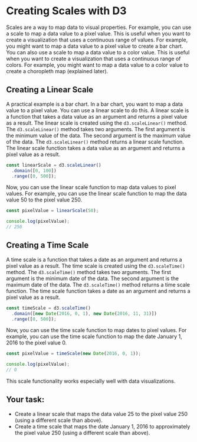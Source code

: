 # Creating Scales with D3

Scales are a way to map data to visual properties. For example, you can use a scale to map a data value to a pixel value. This is useful when you want to create a visualization that uses a continuous range of values. For example, you might want to map a data value to a pixel value to create a bar chart. You can also use a scale to map a data value to a color value. This is useful when you want to create a visualization that uses a continuous range of colors. For example, you might want to map a data value to a color value to create a choropleth map (explained later).

## Creating a Linear Scale

A practical example is a bar chart. In a bar chart, you want to map a data value to a pixel value. You can use a linear scale to do this. A linear scale is a function that takes a data value as an argument and returns a pixel value as a result. The linear scale is created using the `d3.scaleLinear()` method. The `d3.scaleLinear()` method takes two arguments. The first argument is the minimum value of the data. The second argument is the maximum value of the data. The `d3.scaleLinear()` method returns a linear scale function. The linear scale function takes a data value as an argument and returns a pixel value as a result.

```js
const linearScale = d3.scaleLinear()
  .domain([0, 100])
  .range([0, 500]);
```

Now, you can use the linear scale function to map data values to pixel values. For example, you can use the linear scale function to map the data value 50 to the pixel value 250.

```js
const pixelValue = linearScale(50);

console.log(pixelValue);
// 250
```

## Creating a Time Scale

A time scale is a function that takes a date as an argument and returns a pixel value as a result. The time scale is created using the `d3.scaleTime()` method. The `d3.scaleTime()` method takes two arguments. The first argument is the minimum date of the data. The second argument is the maximum date of the data. The `d3.scaleTime()` method returns a time scale function. The time scale function takes a date as an argument and returns a pixel value as a result.

```js
const timeScale = d3.scaleTime()
  .domain([new Date(2016, 0, 1), new Date(2016, 11, 31)])
  .range([0, 500]);
```

Now, you can use the time scale function to map dates to pixel values. For example, you can use the time scale function to map the date January 1, 2016 to the pixel value 0.

```js
const pixelValue = timeScale(new Date(2016, 0, 1));

console.log(pixelValue);
// 0
```

This scale functionality works especially well with data visualizations.

## Your task:
- Create a linear scale that maps the data value 25 to the pixel value 250 (using a different scale than above).
- Create a time scale that maps the date January 1, 2016 to approximately the pixel value 250 (using a different scale than above).
